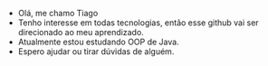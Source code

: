 -  Olá, me chamo Tiago
-  Tenho interesse em todas tecnologias, então esse github vai ser direcionado ao meu aprendizado.
-  Atualmente estou estudando OOP de Java.
-  Espero ajudar ou tirar dúvidas de alguém.
